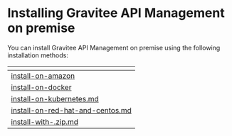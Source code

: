 # Installing Gravitee API Management on premise

You can install Gravitee API Management on premise using the following installation methods:

<table data-view="cards"><thead><tr><th data-type="content-ref"></th></tr></thead><tbody><tr><td><a href="../../install-and-upgrade-guides/install-on-amazon/">install-on-amazon</a></td></tr><tr><td><a href="install-on-docker/">install-on-docker</a></td></tr><tr><td><a href="install-on-kubernetes.md">install-on-kubernetes.md</a></td></tr><tr><td><a href="../../install-and-upgrade-guides/install-on-red-hat-and-centos.md">install-on-red-hat-and-centos.md</a></td></tr><tr><td><a href="install-with-.zip.md">install-with-.zip.md</a></td></tr></tbody></table>
